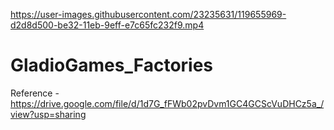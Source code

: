 
https://user-images.githubusercontent.com/23235631/119655969-d2d8d500-be32-11eb-9eff-e7c65fc232f9.mp4

# GladioGames_Factories

Reference - https://drive.google.com/file/d/1d7G_fFWb02pvDvm1GC4GCScVuDHCz5a_/view?usp=sharing
